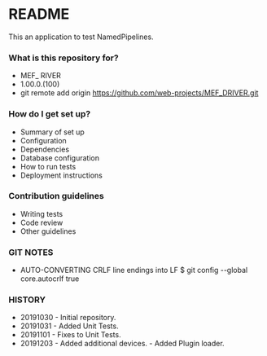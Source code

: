 # README #

This an application to test NamedPipelines.

### What is this repository for? ###

* MEF_ RIVER
* 1.00.0.(100)
* git remote add origin https://github.com/web-projects/MEF_DRIVER.git

### How do I get set up? ###

* Summary of set up
* Configuration
* Dependencies
* Database configuration
* How to run tests
* Deployment instructions

### Contribution guidelines ###

* Writing tests
* Code review
* Other guidelines

### GIT NOTES ###

*  AUTO-CONVERTING CRLF line endings into LF
   $ git config --global core.autocrlf true
   
### HISTORY ###

* 20191030 - Initial repository.
* 20191031 - Added Unit Tests.
* 20191101 - Fixes to Unit Tests.
* 20191203 - Added additional devices.
           - Added Plugin loader.